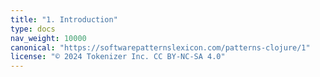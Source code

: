 ```yaml
---
title: "1. Introduction"
type: docs
nav_weight: 10000
canonical: "https://softwarepatternslexicon.com/patterns-clojure/1"
license: "© 2024 Tokenizer Inc. CC BY-NC-SA 4.0"
---
```


